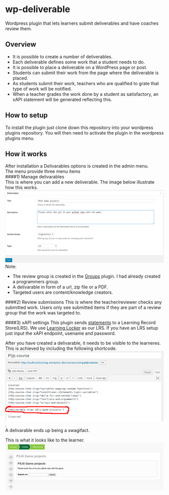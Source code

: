 # wp-deliverable
Wordpress plugin that lets learners submit deliverables and have coaches review them. 

## Overview
* It is possible to create a number of deliverables. 
* Each deliverable defines some work that a student needs to do.
* It is possible to place a deliverable on a WordPress page or post.
* Students can submit their work from the page where the deliverable is placed.
* As students submit their work, teachers who are qualified to grate that type of work will be notified.
* When a teacher grades the work done by a student as satisfactory, an xAPI statement will be generated reflecting this.

## How to setup
To install the plugin just clone down this repository into your wordpress plugins repository. You will then need to activate the plugin in the wordpress plugins menu. 

## How it works
After installation a Delivarables options is created in the admin menu. </br>
The menu provide three menu items</br>
####1) Manage delivarables</br>
This is where you can add a new deliverable. The image below illustrate how this works. 
![delivarables](https://github.com/tunapanda/wp-deliverable/blob/master/img/delivarables.png)
Note:</br> 
* The review group is created in the [Groups](https://wordpress.org/plugins/groups/) plugin. I had already created a programmers group. </br>
* A delivarable in form of a  url, zip file or a PDF.
* Targeted users are content/knowledge creators.</br>

####2) Review submissions
This is where the teacher/reviewer checks any submitted work. Users only see submitted items if they are part of a review group that the work was targeted to. </br>

####3) xAPI settings
This plugin sends [statements](https://tincanapi.com/statements-101/) to a Learning Record Store(LRS). We use [Learning Locker](https://learninglocker.net/) as our LRS. If you have an LRS setup just input the xAPI endpoint, usename and password.

After you have created a delivarable, it needs to be visible to the learneres. This is achieved by including the following shortcode.
![deliv-shortcode](https://github.com/tunapanda/wp-deliverable/blob/master/img/deliv-shortcode.png). </br>A delivarable ends up being a swagifact. 

This is what it looks like to the learner.
![deliv-front](https://github.com/tunapanda/wp-deliverable/blob/master/img/deliv-front.png)

